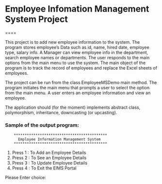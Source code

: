 # Employee Infomation Management System Project
====

This project is to add new employee information to the system. The program stores employee’s Data such as id, 
name, hired date, employee type, salary info. A Manager can view employee info in the department, search 
employee names or departments. The user responds to the main options from the main menu to use the system. 
The main object of the program is to track the record of employees and replace the Excel sheets of employees.

The project can be run from the class EmployeeMSDemo main method. The program initiates the main menu that
prompts a user to select the option from the main menu. A user enters an employee information and view an 
employee.

The application should (for the moment) implements abstract class, polymorphism, inheritance, downcasting 
(or upcasting).

### Sample of the output program:

		*******************************************
		  Employee Information Management System
		*******************************************

1. Press 1 : To Add an Employee Details
2. Press 2 : To See an Employee Details
3. Press 3 : To Update Employee Details
4. Press 4 : To Exit the EIMS Portal

Please Enter choice:

